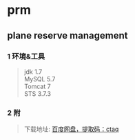 # prm
plane reserve management
-------------------

### 1 环境&工具
> jdk 1.7  
> MySQL 5.7  
> Tomcat 7  
> STS 3.7.3  

### 2 附
> 下载地址: [百度网盘，提取码：ctaq](http://pan.baidu.com/s/1jI97upo)  
